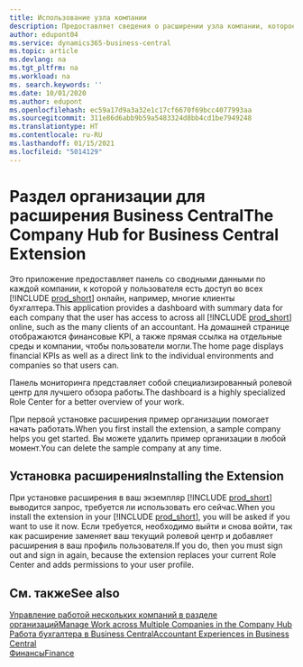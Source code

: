 ```yaml
---
title: Использование узла компании
description: Предоставляет сведения о расширении узла компании, которое можно использовать для управления работой в нескольких компаниях в Business Central.
author: edupont04
ms.service: dynamics365-business-central
ms.topic: article
ms.devlang: na
ms.tgt_pltfrm: na
ms.workload: na
ms. search.keywords: ''
ms.date: 10/01/2020
ms.author: edupont
ms.openlocfilehash: ec59a17d9a3a32e1c17cf6670f69bcc4077993aa
ms.sourcegitcommit: 311e86d6abb9b59a5483324d8bb4cd1be7949248
ms.translationtype: HT
ms.contentlocale: ru-RU
ms.lasthandoff: 01/15/2021
ms.locfileid: "5014129"
---
```

# <a name="the-company-hub-for-business-central-extension"></a><span data-ttu-id="f9b30-103">Раздел организации для расширения Business Central</span><span class="sxs-lookup"><span data-stu-id="f9b30-103">The Company Hub for Business Central Extension</span></span>

<span data-ttu-id="f9b30-104">Это приложение предоставляет панель со сводными данными по каждой компании, к которой у пользователя есть доступ во всех [!INCLUDE [prod_short](includes/prod_short.md)] онлайн, например, многие клиенты бухгалтера.</span><span class="sxs-lookup"><span data-stu-id="f9b30-104">This application provides a dashboard with summary data for each company that the user has access to across all [!INCLUDE [prod_short](includes/prod_short.md)] online, such as the many clients of an accountant.</span></span> <span data-ttu-id="f9b30-105">На домашней странице отображаются финансовые KPI, а также прямая ссылка на отдельные среды и компании, чтобы пользователи могли.</span><span class="sxs-lookup"><span data-stu-id="f9b30-105">The home page displays financial KPIs as well as a direct link to the individual environments and companies so that users can.</span></span>

<span data-ttu-id="f9b30-106">Панель мониторинга представляет собой специализированный ролевой центр для лучшего обзора работы.</span><span class="sxs-lookup"><span data-stu-id="f9b30-106">The dashboard is a highly specialized Role Center for a better overview of your work.</span></span>

<span data-ttu-id="f9b30-107">При первой установке расширения пример организации помогает начать работать.</span><span class="sxs-lookup"><span data-stu-id="f9b30-107">When you first install the extension, a sample company helps you get started.</span></span> <span data-ttu-id="f9b30-108">Вы можете удалить пример организации в любой момент.</span><span class="sxs-lookup"><span data-stu-id="f9b30-108">You can delete the sample company at any time.</span></span>

## <a name="installing-the-extension"></a><span data-ttu-id="f9b30-109">Установка расширения</span><span class="sxs-lookup"><span data-stu-id="f9b30-109">Installing the Extension</span></span>

<span data-ttu-id="f9b30-110">При установке расширения в ваш экземпляр [!INCLUDE [prod_short](includes/prod_short.md)] выводится запрос, требуется ли использовать его сейчас.</span><span class="sxs-lookup"><span data-stu-id="f9b30-110">When you install the extension in your [!INCLUDE [prod_short](includes/prod_short.md)], you will be asked if you want to use it now.</span></span> <span data-ttu-id="f9b30-111">Если требуется, необходимо выйти и снова войти, так как расширение заменяет ваш текущий ролевой центр и добавляет расширения в ваш профиль пользователя.</span><span class="sxs-lookup"><span data-stu-id="f9b30-111">If you do, then you must sign out and sign in again, because the extension replaces your current Role Center and adds permissions to your user profile.</span></span>

## <a name="see-also"></a><span data-ttu-id="f9b30-112">См. также</span><span class="sxs-lookup"><span data-stu-id="f9b30-112">See also</span></span>

[<span data-ttu-id="f9b30-113">Управление работой нескольких компаний в разделе организаций</span><span class="sxs-lookup"><span data-stu-id="f9b30-113">Manage Work across Multiple Companies in the Company Hub</span></span>](company-hub.md)  
[<span data-ttu-id="f9b30-114">Работа бухгалтера в Business Central</span><span class="sxs-lookup"><span data-stu-id="f9b30-114">Accountant Experiences in Business Central </span></span>](finance-accounting.md)  
[<span data-ttu-id="f9b30-115">Финансы</span><span class="sxs-lookup"><span data-stu-id="f9b30-115">Finance</span></span>](finance.md)  
